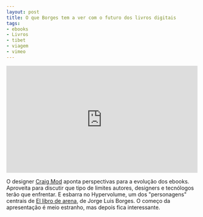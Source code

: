 ```yaml
---
layout: post
title: O que Borges tem a ver com o futuro dos livros digitais
tags:
- ebooks
- Livros
- tibet
- viagem
- vimeo
---
```


<iframe src="http://player.vimeo.com/video/33919422?title=0&amp;byline=0&amp;portrait=0" width="500" height="281" frameborder="0" webkitAllowFullScreen mozallowfullscreen allowFullScreen></iframe>

O designer [Craig Mod](http://craigmod.com/) aponta perspectivas para a evolução dos ebooks. Aproveita para discutir que tipo de limites autores, designers e tecnólogos terão que enfrentar. E esbarra no Hypervolume, um dos "personagens" centrais de [El libro de arena](http://en.wikipedia.org/wiki/The_Book_of_Sand), de Jorge Luis Borges. O começo da apresentação é meio estranho, mas depois fica interessante.

